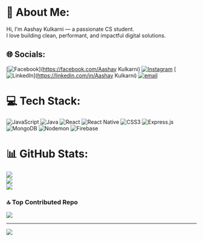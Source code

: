 # 💫 About Me:
Hi, I'm Aashay Kulkarni — a passionate CS student.<br>I love building clean, performant, and impactful digital solutions.


## 🌐 Socials:
[![Facebook](https://img.shields.io/badge/Facebook-%231877F2.svg?logo=Facebook&logoColor=white)](https://facebook.com/Aashay Kulkarni) [![Instagram](https://img.shields.io/badge/Instagram-%23E4405F.svg?logo=Instagram&logoColor=white)](https://instagram.com/aashaykulkarni21) [![LinkedIn](https://img.shields.io/badge/LinkedIn-%230077B5.svg?logo=linkedin&logoColor=white)](https://linkedin.com/in/Aashay Kulkarni) [![email](https://img.shields.io/badge/Email-D14836?logo=gmail&logoColor=white)](mailto:aashayk2103@gmail.com) 

# 💻 Tech Stack:
![JavaScript](https://img.shields.io/badge/javascript-%23323330.svg?style=for-the-badge&logo=javascript&logoColor=%23F7DF1E) ![Java](https://img.shields.io/badge/java-%23ED8B00.svg?style=for-the-badge&logo=openjdk&logoColor=white) ![React](https://img.shields.io/badge/react-%2320232a.svg?style=for-the-badge&logo=react&logoColor=%2361DAFB) ![React Native](https://img.shields.io/badge/react_native-%2320232a.svg?style=for-the-badge&logo=react&logoColor=%2361DAFB) ![CSS3](https://img.shields.io/badge/css3-%231572B6.svg?style=for-the-badge&logo=css3&logoColor=white) ![Express.js](https://img.shields.io/badge/express.js-%23404d59.svg?style=for-the-badge&logo=express&logoColor=%2361DAFB) ![MongoDB](https://img.shields.io/badge/MongoDB-%234ea94b.svg?style=for-the-badge&logo=mongodb&logoColor=white) ![Nodemon](https://img.shields.io/badge/NODEMON-%23323330.svg?style=for-the-badge&logo=nodemon&logoColor=%BBDEAD) ![Firebase](https://img.shields.io/badge/firebase-%23039BE5.svg?style=for-the-badge&logo=firebase)
# 📊 GitHub Stats:
![](https://github-readme-stats.vercel.app/api?username=AAKU2107&theme=merko&hide_border=false&include_all_commits=false&count_private=false)<br/>
![](https://nirzak-streak-stats.vercel.app/?user=AAKU2107&theme=merko&hide_border=false)<br/>
![](https://github-readme-stats.vercel.app/api/top-langs/?username=AAKU2107&theme=merko&hide_border=false&include_all_commits=false&count_private=false&layout=compact)

### 🔝 Top Contributed Repo
![](https://github-contributor-stats.vercel.app/api?username=AAKU2107&limit=5&theme=dark&combine_all_yearly_contributions=true)

---
[![](https://visitcount.itsvg.in/api?id=AAKU2107&icon=0&color=3)](https://visitcount.itsvg.in)

<!-- Proudly created with GPRM ( https://gprm.itsvg.in ) -->
